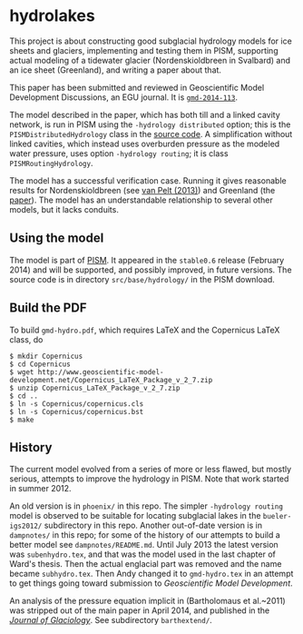 hydrolakes
==========

This project is about constructing good subglacial hydrology models for ice sheets and glaciers, implementing and testing them in PISM, supporting actual modeling of a tidewater glacier (Nordenskioldbreen in Svalbard) and an ice sheet (Greenland), and writing a paper about that.

This paper has been submitted and reviewed in Geoscientific Model Development Discussions, an EGU journal.  It is [`gmd-2014-113`](http://www.geosci-model-dev-discuss.net/7/4705/2014/).

The model described in the paper, which has both till and a linked cavity network, is run in PISM using the `-hydrology distributed` option; this is the `PISMDistributedHydrology` class in the [source code](https://github.com/pism/pism/tree/dev/src/base/hydrology).  A simplification without linked cavities, which instead uses overburden pressure as the modeled water pressure, uses option `-hydrology routing`; it is class `PISMRoutingHydrology`.

The model has a successful verification case.  Running it gives reasonable results for Nordenskioldbreen (see [van Pelt (2013)](http://wardvanpelt.com/thesis_WvanPelt.pdf)) and Greenland (the [paper](http://www.geosci-model-dev-discuss.net/7/4705/2014/)).  The model has an understandable relationship to several other models, but it lacks conduits.

Using the model
---------------

The model is part of [PISM](http://www.pism-docs.org).  It appeared in the `stable0.6` release (February 2014) and will be supported, and possibly improved, in future versions.  The source code is in directory `src/base/hydrology/` in the PISM download.

Build the PDF
-------------

To build `gmd-hydro.pdf`, which requires LaTeX and the Copernicus LaTeX class, do

    $ mkdir Copernicus
    $ cd Copernicus
    $ wget http://www.geoscientific-model-development.net/Copernicus_LaTeX_Package_v_2_7.zip
    $ unzip Copernicus_LaTeX_Package_v_2_7.zip
    $ cd ..
    $ ln -s Copernicus/copernicus.cls
    $ ln -s Copernicus/copernicus.bst
    $ make

History
-------

The current model evolved from a series of more or less flawed, but mostly serious, attempts to improve the hydrology in PISM.  Note that work started in summer 2012.

An old version is in `phoenix/` in this repo.  The simpler `-hydrology routing` model is observed to be suitable for locating subglacial lakes in the `bueler-igs2012/` subdirectory in this repo.  Another out-of-date version is in `dampnotes/` in this repo; for some of the history of our attempts to build a better model see `dampnotes/README.md`.  Until July 2013 the latest version was `subenhydro.tex`, and that was the model used in the last chapter of Ward's thesis.  Then the actual englacial part was removed and the name became `subhydro.tex`.  Then Andy changed it to `gmd-hydro.tex` in an attempt to get things going toward submission to _Geoscientific Model Development_.

An analysis of the pressure equation implicit in (Bartholomaus et al.~2011) was stripped out of the main paper in April 2014, and published in the [_Journal of Glaciology_](http://www.ingentaconnect.com/content/igsoc/jog/2014/00000060/00000222/art00018).  See subdirectory `barthextend/`.

